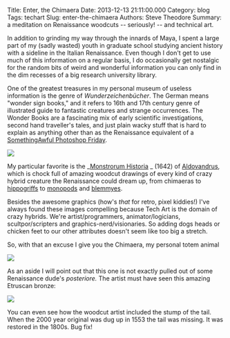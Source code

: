 Title: Enter, the Chimaera
Date: 2013-12-13 21:11:00.000
Category: blog
Tags: techart
Slug: enter-the-chimaera
Authors: Steve Theodore
Summary: a meditation on Renaissance woodcuts -- seriously! -- and technical art.

In addition to grinding my way through the innards of Maya, I spent a large part of my (sadly wasted) youth in graduate school studying ancient history with a sideline in the Italian Renaissance.   Even though  I don't get to use much of this information on a regular basis, I do occasionally get nostalgic for the random bits of weird and wonderful information you can only find in the dim recesses of a big research university library.  
  
One of the greatest treasures in my personal museum of useless information is the genre of _Wunderzeichenbücher_. The German means "wonder sign books," and it refers to 16th and 17th century genre of illustrated guide to fantastic creatures and strange occurrences. The Wonder Books are a fascinating mix of early scientific investigations, second hand traveller's tales, and just plain wacky stuff that is hard to explain as anything other than as the Renaissance equivalent of a[ SomethingAwful Photoshop Friday](http://www.somethingawful.com/photoshop-phriday/2013/).   
  

[![](http://1.bp.blogspot.com/-zwUK0t-L-mQ/Tp0qaWbmRYI/AAAAAAAAAHY/lEMSFM2qNmw/s1600/blemmyes.jpg)](http://1.bp.blogspot.com/-zwUK0t-L-mQ/Tp0qaWbmRYI/AAAAAAAAAHY/lEMSFM2qNmw/s1600/blemmyes.jpg)

My particular favorite is the _[Monstrorum Historia](http://bibliodyssey.blogspot.com/2011/07/monstrorum-historia.html) _ (1642) of [Aldovandrus](http://www.strangescience.net/aldrovandi.htm), which is chock full of amazing woodcut drawings of every kind of crazy hybrid creature the Renaissance could dream up, from chimaeras to [hippogriffs](http://4.bp.blogspot.com/_GirmG839K7I/TSxxTE_lu0I/AAAAAAAAAG0/plmT3p6rMkQ/s320/Opinicus.gif) to [monopods](http://upload.wikimedia.org/wikipedia/commons/c/c8/Nuremberg_chronicles_-_Strange_People_-_Umbrella_Foot_\(XIIr\).jpg) and [blemmyes](https://www.google.com/search?q=blemmyes).  
  
Besides the awesome graphics (how's _that_ for retro, pixel kiddies!)  I've always found these images compelling because Tech Art is the domain of crazy hybrids.  We're artist/programmers, animator/logicians,  scultpor/scripters and graphics-nerd/visionaries. So adding dogs heads or chicken feet to our other attributes doesn't seem like too big a stretch.  
  
So, with that an excuse I give you the Chimaera, my personal totem animal  
  

[![](http://farm7.staticflickr.com/6007/5929662311_1a53d72f4b.jpg)](http://farm7.staticflickr.com/6007/5929662311_1a53d72f4b.jpg)

  
As an aside I will point out that this one is not exactly pulled out of some Renaissance dude's _posteriore._ The artist must have seen this amazing Etruscan bronze:  

[![](http://media-2.web.britannica.com/eb-media/90/28190-004-6970B6F6.jpg)](http://media-2.web.britannica.com/eb-media/90/28190-004-6970B6F6.jpg)

You can even see how the woodcut artist included the stump of the tail. When the 2000 year original was dug up in 1553 the tail was missing.  It was restored in the 1800s.  Bug fix! 

  


